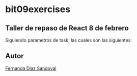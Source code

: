 # bit09exercises


## Taller de repaso de React 8 de febrero

Siguiendo parametros de task, las cuales son las siguientes: 




## Autor
[Fernanda Diaz Sandoval](https://www.linkedin.com/in/lufe-diaz-s/)

